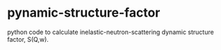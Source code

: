 # pynamic-structure-factor
python code to calculate inelastic-neutron-scattering dynamic structure factor, S(Q,w). 
